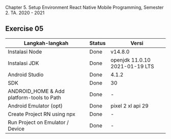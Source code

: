 Chapter 5. Setup Environment React Native
Mobile Programming, Semester 2. TA. 2020 - 2021
## Exercise 05


|       Langkah-langkah	                     |      Status	    |            Versi              |
|--------------------------------------------|------------------|-------------------------------|
|Instalasi Node		                         |Done              |v14.8.0                        |
|Instalasi JDK		                         |Done              |openjdk 11.0.10 2021-01-19 LTS |           
|Android Studio		                         |Done              |4.1.2                          |
|SDK		                                 |Done              |30                             |
|ANDROID_HOME & Add platform-tools to Path	 |Done              |-                              |
|Android Emulator (opt)		                 |Done              |pixel 2 xl api 29              |
|Create Project RN using npx		         |Done              |-                              |
|Run Project on Emulator / Device            |Done              |-                              |